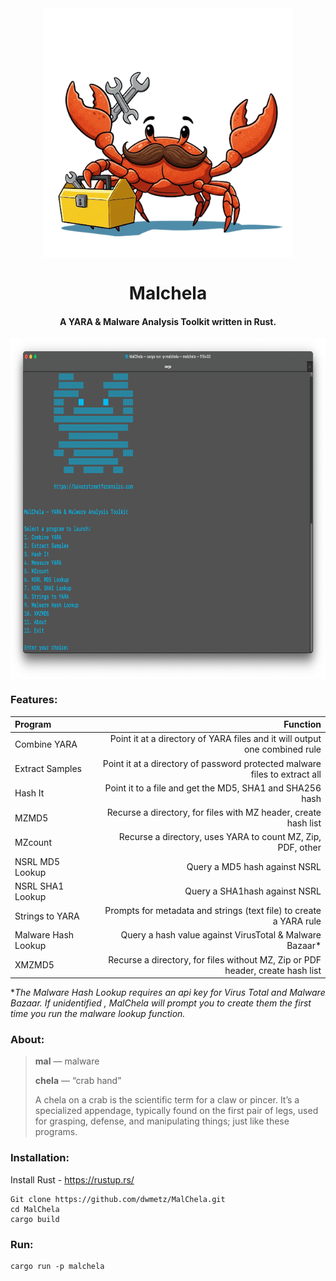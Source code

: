 <div align="center">
 <img style="padding:0;vertical-align:bottom;" height="400" width="400" src="/images/malchela.png"/>
 <p>
  <h1>
   Malchela
  </h1>
  <h4>
      A YARA & Malware Analysis Toolkit written in Rust.
   </h4>
<p>
<p>
 </div>
<div align="center">
  <img style="padding:0;vertical-align:bottom;" height="545" width="792" src="/images/malchela_screenshot.png"/>
  <div align="left">
  <h3>
   Features:
  </h3>

| Program  | Function |
| :-------------------  | ----------: |
| Combine YARA	| Point it at a directory of YARA files and it will output one combined rule|
| Extract Samples | Point it at a directory of password protected malware files to extract all|
| Hash It | Point it to a file and get the MD5, SHA1 and SHA256 hash|
| MZMD5 | Recurse a directory, for files with MZ header, create hash list|
| MZcount | Recurse a directory, uses YARA to count MZ, Zip, PDF, other| 
| NSRL MD5 Lookup | Query a MD5 hash against NSRL|
| NSRL SHA1 Lookup | Query a SHA1hash against NSRL| 
| Strings to YARA | Prompts for metadata and strings (text file) to create a YARA rule|
| Malware Hash Lookup | Query a hash value against VirusTotal & Malware Bazaar*|
| XMZMD5 | Recurse a directory, for files without MZ, Zip or PDF header, create hash list|

**The Malware Hash Lookup requires an api key for Virus Total and Malware Bazaar.  If unidentified , MalChela will prompt you to create them the first time you run the malware lookup function.*


<h3>
   About:
   </h3>

> **mal** — malware</p>
> **chela** — “crab hand”</p>
> A chela on a crab is the scientific term for a claw or pincer. It’s a specialized appendage, typically found on the first pair of legs, used for grasping, defense, and manipulating things;  just like these programs.

<h3>
Installation:
</h3>


Install Rust - https://rustup.rs/</p>

```
Git clone https://github.com/dwmetz/MalChela.git
cd MalChela
cargo build
```

<h3>
   Run:
</h3>

```
cargo run -p malchela
```
